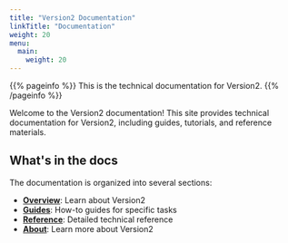 ```yaml
---
title: "Version2 Documentation"
linkTitle: "Documentation"
weight: 20
menu:
  main:
    weight: 20
---
```


{{% pageinfo %}}
This is the technical documentation for Version2.
{{% /pageinfo %}}

Welcome to the Version2 documentation! This site provides technical documentation for Version2, including guides, tutorials, and reference materials.

## What's in the docs

The documentation is organized into several sections:

* [**Overview**](/docs/overview/): Learn about Version2
* [**Guides**](/docs/guides/): How-to guides for specific tasks
* [**Reference**](/docs/reference/): Detailed technical reference
* [**About**](/about/): Learn more about Version2
